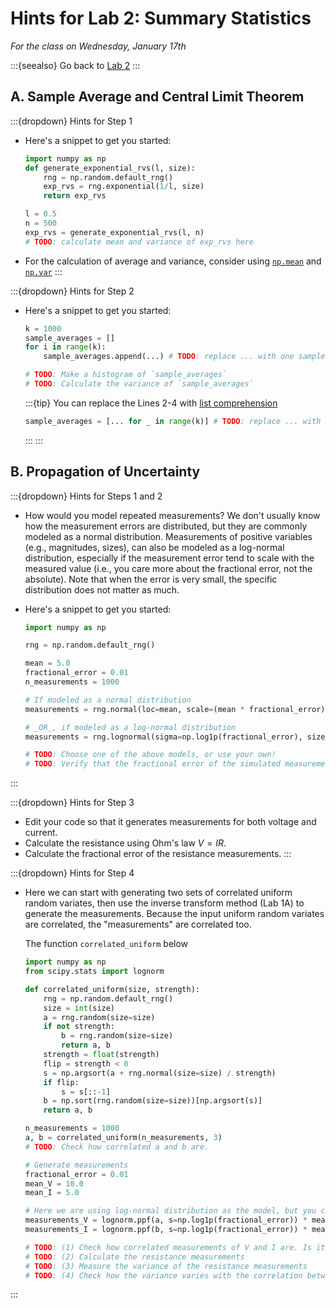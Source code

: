 # Hints for Lab 2: Summary Statistics

*For the class on Wednesday, January 17th*

:::{seealso}
Go back to [Lab 2](../labs/02)
:::

## A. Sample Average and Central Limit Theorem

:::{dropdown} Hints for Step 1
-   Here's a snippet to get you started:
    ```python
    import numpy as np
    def generate_exponential_rvs(l, size):
        rng = np.random.default_rng()
        exp_rvs = rng.exponential(1/l, size)
        return exp_rvs

    l = 0.5
    n = 500
    exp_rvs = generate_exponential_rvs(l, n)
    # TODO: calculate mean and variance of exp_rvs here
    ```
-   For the calculation of average and variance,
    consider using [`np.mean`](https://numpy.org/doc/stable/reference/generated/numpy.mean.html)
    and [`np.var`](https://numpy.org/doc/stable/reference/generated/numpy.var.html)
:::

:::{dropdown} Hints for Step 2
-   Here's a snippet to get you started:
    ```python
    k = 1000
    sample_averages = []
    for i in range(k):
        sample_averages.append(...) # TODO: replace ... with one sample average

    # TODO: Make a histogram of `sample_averages`
    # TODO: Calculate the variance of `sample_averages`
    ```

    :::{tip}
    You can replace the Lines 2-4 with [list comprehension](https://docs.python.org/3.11/tutorial/datastructures.html#list-comprehensions)
    ```python
    sample_averages = [... for _ in range(k)] # TODO: replace ... with one sample average
    ```
    :::
:::


## B. Propagation of Uncertainty

:::{dropdown} Hints for Steps 1 and 2
-   How would you model repeated measurements?
    We don't usually know how the measurement errors are distributed, but they are commonly modeled as a normal distribution.
    Measurements of positive variables (e.g., magnitudes, sizes), can also be modeled as a log-normal distribution,
    especially if the measurement error tend to scale with the measured value (i.e., you care more about the fractional error, not the absolute).
    Note that when the error is very small, the specific distribution does not matter as much.

-   Here's a snippet to get you started:
    ```python
    import numpy as np

    rng = np.random.default_rng()

    mean = 5.0
    fractional_error = 0.01
    n_measurements = 1000

    # If modeled as a normal distribution
    measurements = rng.normal(loc=mean, scale=(mean * fractional_error), size=n_measurements)

    # _OR_, if modeled as a log-normal distribution
    measurements = rng.lognormal(sigma=np.log1p(fractional_error), size=n_measurements) * mean

    # TODO: Choose one of the above models, or use your own!
    # TODO: Verify that the fractional error of the simulated measurements is about 1%.
    ```
:::

:::{dropdown} Hints for Step 3
-  Edit your code so that it generates measurements for both voltage and current.
-  Calculate the resistance using Ohm's law $V=IR$.
-  Calculate the fractional error of the resistance measurements.
:::

:::{dropdown} Hints for Step 4
-   Here we can start with generating two sets of correlated uniform random variates, then use the inverse transform method (Lab 1A)
    to generate the measurements. Because the input uniform random variates are correlated, the "measurements" are correlated too.

    The function `correlated_uniform` below

    ```python
    import numpy as np
    from scipy.stats import lognorm

    def correlated_uniform(size, strength):
        rng = np.random.default_rng()
        size = int(size)
        a = rng.random(size=size)
        if not strength:
            b = rng.random(size=size)
            return a, b
        strength = float(strength)
        flip = strength < 0
        s = np.argsort(a + rng.normal(size=size) / strength)
        if flip:
            s = s[::-1]
        b = np.sort(rng.random(size=size))[np.argsort(s)]
        return a, b

    n_measurements = 1000
    a, b = correlated_uniform(n_measurements, 3)
    # TODO: Check how correlated a and b are.

    # Generate measurements
    fractional_error = 0.01
    mean_V = 10.0
    mean_I = 5.0

    # Here we are using log-normal distribution as the model, but you can swap it with other distributions.
    measurements_V = lognorm.ppf(a, s=np.log1p(fractional_error)) * mean_V
    measurements_I = lognorm.ppf(b, s=np.log1p(fractional_error)) * mean_I

    # TODO: (1) Check how correlated measurements of V and I are. Is it similar to the correlation between a and b?
    # TODO: (2) Calculate the resistance measurements
    # TODO: (3) Measure the variance of the resistance measurements
    # TODO: (4) Check how the variance varies with the correlation between the measurements of V and I
    ```
:::
